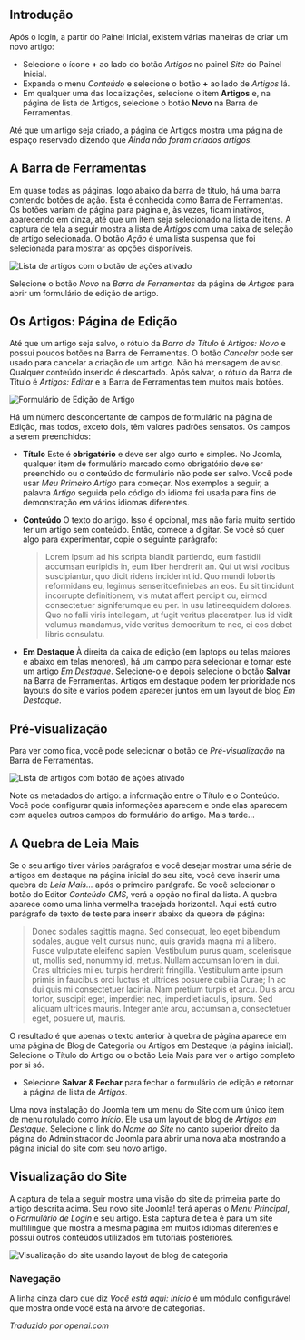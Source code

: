 <!-- Filename: J4.x:Getting_Started:_Adding_an_Article / Display title: Adicionando um Artigo -->

## Introdução

Após o login, a partir do Painel Inicial, existem várias maneiras de criar um novo artigo:

- Selecione o ícone **+** ao lado do botão *Artigos* no painel *Site* do Painel Inicial.
- Expanda o menu *Conteúdo* e selecione o botão **+** ao lado de *Artigos* lá.
- Em qualquer uma das localizações, selecione o item **Artigos** e, na página de lista de Artigos, selecione o botão **Novo** na Barra de Ferramentas.

Até que um artigo seja criado, a página de Artigos mostra uma página de espaço reservado dizendo que *Ainda não foram criados artigos.*

## A Barra de Ferramentas

Em quase todas as páginas, logo abaixo da barra de título, há uma barra contendo botões de ação. Esta é conhecida como Barra de Ferramentas. Os botões variam de página para página e, às vezes, ficam inativos, aparecendo em cinza, até que um item seja selecionado na lista de itens. A captura de tela a seguir mostra a lista de *Artigos* com uma caixa de seleção de artigo selecionada. O botão *Ação* é uma lista suspensa que foi selecionada para mostrar as opções disponíveis.

![Lista de artigos com o botão de ações ativado](../../../en/images/getting-started/articles-list.png)

Selecione o botão *Novo* na *Barra de Ferramentas* da página de *Artigos* para abrir um formulário de edição de artigo.  

## Os Artigos: Página de Edição

Até que um artigo seja salvo, o rótulo da *Barra de Título* é *Artigos: Novo* e possui poucos botões na Barra de Ferramentas. O botão *Cancelar* pode ser usado para cancelar a criação de um artigo. Não há mensagem de aviso. Qualquer conteúdo inserido é descartado. Após salvar, o rótulo da Barra de Título é *Artigos: Editar* e a Barra de Ferramentas tem muitos mais botões.

![Formulário de Edição de Artigo](../../../en/images/getting-started/article-edit-form.png)

Há um número desconcertante de campos de formulário na página de Edição, mas todos, exceto dois, têm valores padrões sensatos. Os campos a serem preenchidos:

- **Título** Este é **obrigatório** e deve ser algo curto e simples. No Joomla, qualquer item de formulário marcado como obrigatório deve ser preenchido ou o conteúdo do formulário não pode ser salvo. Você pode usar *Meu Primeiro Artigo* para começar. Nos exemplos a seguir, a palavra *Artigo* seguida pelo código do idioma foi usada para fins de demonstração em vários idiomas diferentes.
- **Conteúdo** O texto do artigo. Isso é opcional, mas não faria muito sentido ter um artigo sem conteúdo. Então, comece a digitar. Se você só quer algo para experimentar, copie o seguinte parágrafo:

  > Lorem ipsum ad his scripta blandit partiendo, eum fastidii accumsan euripidis in, eum liber hendrerit an. Qui ut wisi vocibus suscipiantur, quo dicit ridens inciderint id. Quo mundi lobortis reformidans eu, legimus senseritdefiniebas an eos. Eu sit tincidunt incorrupte definitionem, vis mutat affert percipit cu, eirmod consectetuer signiferumque eu per. In usu latineequidem dolores. Quo no falli viris intellegam, ut fugit veritus placeratper. Ius id vidit volumus mandamus, vide veritus democritum te nec, ei eos debet libris consulatu.
- **Em Destaque** À direita da caixa de edição (em laptops ou telas maiores e abaixo em telas menores), há um campo para selecionar e tornar este um artigo *Em Destaque*. Selecione-o e depois selecione o botão **Salvar** na Barra de Ferramentas. Artigos em destaque podem ter prioridade nos layouts do site e vários podem aparecer juntos em um layout de blog *Em Destaque*.

## Pré-visualização

Para ver como fica, você pode selecionar o botão de *Pré-visualização* na Barra de Ferramentas.

![Lista de artigos com botão de ações ativado](../../../en/images/getting-started/article-edit-preview.png)

Note os metadados do artigo: a informação entre o Título e o Conteúdo. Você pode configurar quais informações aparecem e onde elas aparecem com aqueles outros campos do formulário do artigo. Mais tarde...

## A Quebra de Leia Mais

Se o seu artigo tiver vários parágrafos e você desejar mostrar uma série de artigos em destaque na página inicial do seu site, você deve inserir uma quebra de *Leia Mais...* após o primeiro parágrafo. Se você selecionar o botão do Editor *Conteúdo CMS*, verá a opção no final da lista. A quebra aparece como uma linha vermelha tracejada horizontal. Aqui está outro parágrafo de texto de teste para inserir abaixo da quebra de página:

>Donec sodales sagittis magna. Sed consequat, leo eget bibendum sodales, augue velit cursus nunc, quis gravida magna mi a libero. Fusce vulputate eleifend sapien. Vestibulum purus quam, scelerisque ut, mollis sed, nonummy id, metus. Nullam accumsan lorem in dui. Cras ultricies mi eu turpis hendrerit fringilla. Vestibulum ante ipsum primis in faucibus orci luctus et ultrices posuere cubilia Curae; In ac dui quis mi consectetuer lacinia. Nam pretium turpis et arcu. Duis arcu tortor, suscipit eget, imperdiet nec, imperdiet iaculis, ipsum. Sed aliquam ultrices mauris. Integer ante arcu, accumsan a, consectetuer eget, posuere ut, mauris.

O resultado é que apenas o texto anterior à quebra de página aparece em uma página de Blog de Categoria ou Artigos em Destaque (a página inicial). Selecione o Título do Artigo ou o botão Leia Mais para ver o artigo completo por si só.

- Selecione **Salvar & Fechar** para fechar o formulário de edição e retornar à página de lista de *Artigos*.

Uma nova instalação do Joomla tem um menu do Site com um único item de menu rotulado como *Início*. Ele usa um layout de blog de *Artigos em Destaque*. Selecione o link do *Nome do Site* no canto superior direito da página do Administrador do Joomla para abrir uma nova aba mostrando a página inicial do site com seu novo artigo.

## Visualização do Site

A captura de tela a seguir mostra uma visão do site da primeira parte do artigo descrita acima. Seu novo site Joomla! terá apenas o *Menu Principal*, o *Formulário de Login* e seu artigo. Esta captura de tela é para um site multilíngue que mostra a mesma página em muitos idiomas diferentes e possui outros conteúdos utilizados em tutoriais posteriores.

![Visualização do site usando layout de blog de categoria](../../../en/images/getting-started/article-site-view.png)

### Navegação

A linha cinza claro que diz *Você está aqui: Início* é um módulo configurável que mostra onde você está na árvore de categorias.

*Traduzido por openai.com*


